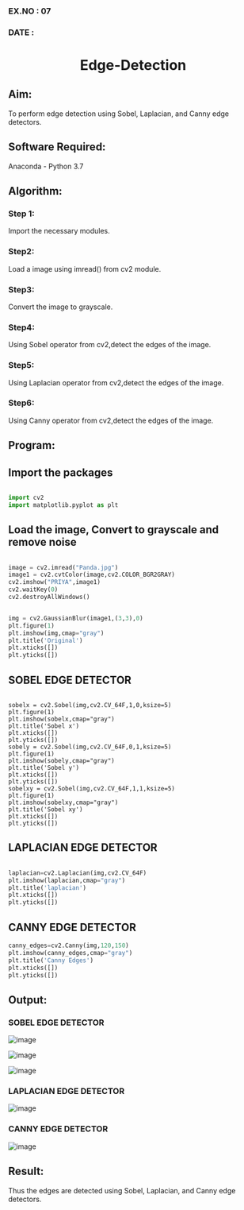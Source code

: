 ### EX.NO : 07

### DATE : 

# <p align="center"> Edge-Detection </p>
## Aim:
To perform edge detection using Sobel, Laplacian, and Canny edge detectors.

## Software Required:
Anaconda - Python 3.7

## Algorithm:

### Step 1:
Import the necessary modules.

### Step2:
Load a image using imread() from cv2 module.

### Step3:
Convert the image to grayscale.

### Step4:
Using Sobel operator from cv2,detect the edges of the image.

### Step5:
Using Laplacian operator from cv2,detect the edges of the image.

### Step6:
Using Canny operator from cv2,detect the edges of the image.

 
## Program:


## Import the packages
```python 3

import cv2
import matplotlib.pyplot as plt

```
## Load the image, Convert to grayscale and remove noise

```python 3

image = cv2.imread("Panda.jpg")
image1 = cv2.cvtColor(image,cv2.COLOR_BGR2GRAY)
cv2.imshow("PRIYA",image1)
cv2.waitKey(0)
cv2.destroyAllWindows()


img = cv2.GaussianBlur(image1,(3,3),0)
plt.figure(1)
plt.imshow(img,cmap="gray")
plt.title('Original')
plt.xticks([])
plt.yticks([])

```


## SOBEL EDGE DETECTOR
```python3

sobelx = cv2.Sobel(img,cv2.CV_64F,1,0,ksize=5)
plt.figure(1)
plt.imshow(sobelx,cmap="gray")
plt.title('Sobel x')
plt.xticks([])
plt.yticks([])
sobely = cv2.Sobel(img,cv2.CV_64F,0,1,ksize=5)
plt.figure(1)
plt.imshow(sobely,cmap="gray")
plt.title('Sobel y')
plt.xticks([])
plt.yticks([])
sobelxy = cv2.Sobel(img,cv2.CV_64F,1,1,ksize=5)
plt.figure(1)
plt.imshow(sobelxy,cmap="gray")
plt.title('Sobel xy')
plt.xticks([])
plt.yticks([])

```
## LAPLACIAN EDGE DETECTOR

```python 3

laplacian=cv2.Laplacian(img,cv2.CV_64F)
plt.imshow(laplacian,cmap="gray")
plt.title('laplacian')
plt.xticks([])
plt.yticks([])

```


## CANNY EDGE DETECTOR

```python 3
canny_edges=cv2.Canny(img,120,150)
plt.imshow(canny_edges,cmap="gray")
plt.title('Canny Edges')
plt.xticks([])
plt.yticks([])

```
## Output:
### SOBEL EDGE DETECTOR
![image](https://user-images.githubusercontent.com/81132849/168251225-bdedffad-109d-4217-b51b-b653865e5be5.png)

![image](https://user-images.githubusercontent.com/81132849/168251316-a402fa87-5a59-46d6-a0ef-c2735b496f7e.png)

![image](https://user-images.githubusercontent.com/81132849/168251364-e0770361-f450-407e-b7de-8d2369edc866.png)



### LAPLACIAN EDGE DETECTOR

![image](https://user-images.githubusercontent.com/81132849/168251437-4ddaf283-86ac-4093-968e-f12904a7bb9f.png)



### CANNY EDGE DETECTOR

![image](https://user-images.githubusercontent.com/81132849/168251510-84ebec03-a51c-405d-9db3-efd8ec8f6b9f.png)

## Result:
Thus the edges are detected using Sobel, Laplacian, and Canny edge detectors.
